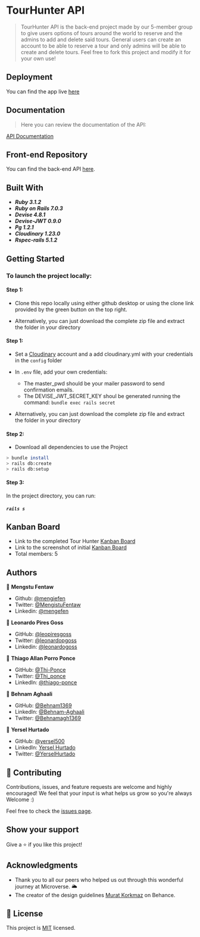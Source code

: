 # TourHunter API

> TourHunter API is the back-end project made by our 5-member group to give users options of tours around the world to reserve and the admins to add and delete said tours. General users can create an account to be able to reserve a tour and only admins will be able to create and delete tours. Feel free to fork this project and modify it for your own use!

## Deployment

You can find the app live [here](https://tourhunterapp.herokuapp.com
)

## Documentation

> Here you can review the documentation of the API:

[API Documentation](https://tourhunterapi.herokuapp.com/api-docs/index.html)

## Front-end Repository

You can find the back-end API [here](https://github.com/leopiresgoss/tour-hunter).

## Built With

- _**Ruby 3.1.2**_
- _**Ruby on Rails  7.0.3**_
- _**Devise  4.8.1**_
- _**Devise-JWT 0.9.0**_
- _**Pg 1.2.1**_
- _**Cloudinary 1.23.0**_
- _**Rspec-rails 5.1.2**_

## Getting Started

### To launch the project locally:

#### Step 1:

- Clone this repo locally using either github desktop or using the clone link provided by the green button on the top right.

- Alternatively, you can just download the complete zip file and extract the folder in your directory

#### Step 1:

- Set a [Cloudinary](https://cloudinary.com) account and a add cloudinary.yml with your credentials in the `config` folder
- In `.env` file, add your own credentials: 
    - The master_pwd should be your mailer password to send confirmation emails.
    - The DEVISE_JWT_SECRET_KEY shoul be generated running the command: `bundle exec rails secret`

- Alternatively, you can just download the complete zip file and extract the folder in your directory



#### Step 2:

- Download all dependencies to use the Project

```bash
> bundle install
> rails db:create
> rails db:setup
```

#### Step 3:

In the project directory, you can run:

##### `rails s`

## Kanban Board

 - Link to the completed Tour Hunter [Kanban Board](https://github.com/leopiresgoss/tour-hunter-api/projects/1)
 - Link to the screenshot of initial [Kanban Board](https://user-images.githubusercontent.com/61767582/177650437-7a253b77-9ad3-4bb5-bc7b-a66f8e67fede.png)
 - Total members: 5

## Authors

👤 **Mengstu Fentaw**

- Github: [@mengiefen](https://github.com/mengiefen)
- Twitter: [@MengistuFentaw](https://twitter.com/MengistuFentaw)
- Linkedin: [@mengefen](https://www.linkedin.com/in/mengefen/)

👤 **Leonardo Pires Goss**

- GitHub: [@leopiresgoss](https://github.com/leopiresgoss)
- Twitter: [@leonardopgoss](https://twitter.com/leonardopgoss)
- Linkedin: [@leonardogoss](https://www.linkedin.com/in/leonardogoss/)

👤 **Thiago Allan Porro Ponce**

- GitHub: [@Thi-Ponce](https://github.com/Thi-Ponce)
- Twitter: [@Thi_ponce](https://twitter.com/Thi_ponce)
- LinkedIn: [@thiago-ponce](https://linkedin.com/in/thiago-ponce)

👤 **Behnam Aghaali**

- GitHub: [@Behnam1369](https://github.com/Behnam1369)
- LinkedIn: [@Behnam-Aghaali](https://www.linkedin.com/in/behnam-aghaali)
- Twitter: [@Behnamagh1369](https://twitter.com/behnamagh1369)

👤 **Yersel Hurtado**

- GitHub: [@yersel500](https://github.com/yersel500/)
- LinkedIn: [Yersel Hurtado](https://www.linkedin.com/in/yersel-hurtado/)
- Twitter: [@YerselHurtado](https://twitter.com/YerselHurtado)


## 🤝 Contributing

Contributions, issues, and feature requests are welcome and highly encouraged!
We feel that your input is what helps us grow so you're always Welcome :)

Feel free to check the [issues page](../../issues/).

## Show your support

Give a ⭐️ if you like this project!

## Acknowledgments

- Thank you to all our peers who helped us out through this wonderful journey at Microverse. 🌥️
- The creator of the design guidelines [Murat Korkmaz](https://www.behance.net/muratk) on Behance.

## 📝 License

This project is [MIT](https://github.com/leopiresgoss/tour-hunter) licensed.
